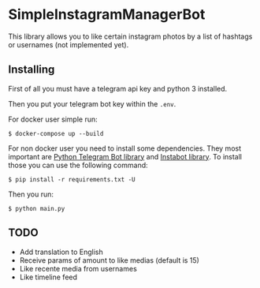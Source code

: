 # SimpleInstagramManagerBot

This library allows you to like certain instagram photos by a list of hashtags or usernames (not implemented yet).

## Installing ##

First of all you must have a telegram api key and python 3 installed. 
 
Then you put your telegram bot key within the `.env`.

For docker user simple run:

    $ docker-compose up --build
    
For non docker user you need to install some dependencies. They most important are [Python Telegram Bot library](https://github.com/python-telegram-bot/python-telegram-bot) and [Instabot library](https://github.com/instagrambot/instabot). To install those you can use the following command:

    $ pip install -r requirements.txt -U

Then you run:

    $ python main.py

## TODO ##

- Add translation to English
- Receive params of amount to like medias (default is 15)
- Like recente media from usernames
- Like timeline feed